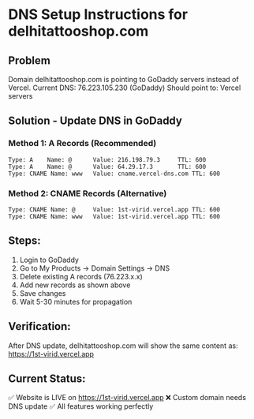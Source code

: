 # DNS Setup Instructions for delhitattooshop.com

## Problem
Domain delhitattooshop.com is pointing to GoDaddy servers instead of Vercel.
Current DNS: 76.223.105.230 (GoDaddy)
Should point to: Vercel servers

## Solution - Update DNS in GoDaddy

### Method 1: A Records (Recommended)
```
Type: A    Name: @      Value: 216.198.79.3     TTL: 600
Type: A    Name: @      Value: 64.29.17.3       TTL: 600
Type: CNAME Name: www   Value: cname.vercel-dns.com TTL: 600
```

### Method 2: CNAME Records (Alternative)
```
Type: CNAME Name: @     Value: 1st-virid.vercel.app TTL: 600
Type: CNAME Name: www   Value: 1st-virid.vercel.app TTL: 600
```

## Steps:
1. Login to GoDaddy
2. Go to My Products → Domain Settings → DNS
3. Delete existing A records (76.223.x.x)
4. Add new records as shown above
5. Save changes
6. Wait 5-30 minutes for propagation

## Verification:
After DNS update, delhitattooshop.com will show the same content as:
https://1st-virid.vercel.app

## Current Status:
✅ Website is LIVE on https://1st-virid.vercel.app
❌ Custom domain needs DNS update
✅ All features working perfectly